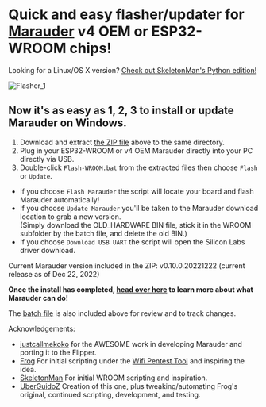 # Quick and easy flasher/updater for [Marauder](https://github.com/justcallmekoko/ESP32Marauder) v4 OEM or ESP32-WROOM chips!

Looking for a Linux/OS X version? [Check out SkeletonMan's Python edition!](https://github.com/SkeletonMan03/FZEasyMarauderFlash)

![Flasher_1](https://user-images.githubusercontent.com/57457139/210445500-c0ef079e-6d5e-4157-b61f-2c4f8bc83820.png)

## Now it's as easy as 1, 2, 3 to install or update Marauder on Windows.

1. Download and extract [the ZIP file](https://github.com/UberGuidoZ/Flipper/raw/main/Wifi_DevBoard/FZ_Marauder_Flasher/ESP32-WROOM/Marauder_WROOM_v1.10.zip) above to the same directory.<br>
2. Plug in your ESP32-WROOM or v4 OEM Marauder directly into your PC directly via USB.<br>
3. Double-click `Flash-WROOM.bat` from the extracted files then choose `Flash` or `Update`.

* If you choose `Flash Marauder` the script will locate your board and flash Marauder automatically!<br>
* If you choose `Update Marauder` you'll be taken to the Marauder download location to grab a new version.<br>
(Simply download the OLD_HARDWARE BIN file, stick it in the WROOM subfolder by the batch file, and delete the old BIN.)<br>
* If you choose `Download USB UART` the script will open the Silicon Labs driver download.

Current Marauder version included in the ZIP: v0.10.0.20221222 (current release as of Dec 22, 2022)

**Once the install has completed, [head over here](https://github.com/justcallmekoko/ESP32Marauder/wiki) to learn more about what Marauder can do!**

The [batch file](https://github.com/UberGuidoZ/Flipper/blob/main/Wifi_DevBoard/FZ_Marauder_Flasher/ESP32-WROOM/Flash-WROOM.bat) is also included above for review and to track changes.

Acknowledgements:<br>
* [justcallmekoko](https://github.com/justcallmekoko/ESP32Marauder) for the AWESOME work in developing Marauder and porting it to the Flipper.
* [Frog](https://github.com/FroggMaster) For initial scripting under the [Wifi Pentest Tool](https://github.com/FroggMaster/ESP32-Wi-Fi-Penetration-Tool) and inspiring the idea.<br>
* [SkeletonMan](https://github.com/SkeletonMan03/FZEasyMarauderFlash) For initial WROOM scripting and inspiration.<br>
* [UberGuidoZ](https://github.com/UberGuidoZ) Creation of this one, plus tweaking/automating Frog's original, continued scripting, development, and testing.
